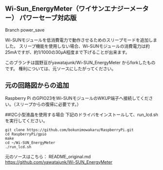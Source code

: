 ## Wi-Sun_EnergyMeter（ワイサンエナジーメーター） パワーセーブ対応版
Branch power_save

Wi-SUNモジュールを低消費電力で動作させるためのスリープモードを追加しました。
スリープ機能を使用しない場合、Wi-SUNモジュールの消費電力は約25mAですが、約1/1000の30μA程度まで下げることが出来ます。

このブランチは国野亘がyawatajunk/Wi-SUN_EnergyMeter からforkしたものです。
権利については、元ソースにしたがってください。

## 元の回路図からの追加

Raspberry Pi のGPIO23をWi-SUNモジュールのWKUP端子へ接続してください。（スリープからの復帰に必要です。）

##I2C小型液晶を使用する場合
下記のドライバをインストールして、run_lcd.shを実行してください。

	git clone https://github.com/bokunimowakaru/RaspberryPi.git
	cd RaspberryPi/gpio
	make
	cd ~/Wi-SUN_EnergyMeter
	./run_lcd.sh

元のソースはこちら：
README_original.md
https://github.com/yawatajunk/Wi-SUN_EnergyMeter
